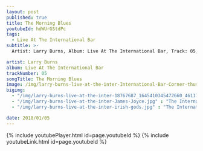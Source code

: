 ```yaml
---
layout: post
published: true
title: The Morning Blues
youtubeId: hdWUrGStdPc
tags:
  - Live At The International Bar
subtitle: >-
  Artist: Larry Burns, Album: Live At The International Bar, Track: 05, Title: The Morning Blues

artist: Larry Burns
album: Live At The International Bar
trackNumber: 05
songTitle: The Morning Blues
image: /img/larry-burns-live-at-the-inter-International-Bar-Corner-thum.jpg
bigimg:
  - "/img/larry-burns-live-at-the-inter-18767687_1645410345472660_4611724459318311544_n.jpg" : "The International Bar https://www.facebook.com/internationalbardublin/"
  - "/img/larry-burns-live-at-the-inter-James-Joyce.jpg" : "The International Bar https://www.facebook.com/internationalbardublin/"
  - "/img/larry-burns-live-at-the-inter-irish-gods.jpg" : "The International Bar https://www.facebook.com/internationalbardublin/"

date: 2018/01/05
---
```

{% include youtubePlayer.html id=page.youtubeId %}
{% include youtubeLink.html id=page.youtubeId %}
